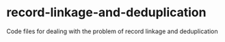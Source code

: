 # record-linkage-and-deduplication
Code files for dealing with the problem of record linkage and deduplication
